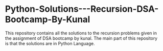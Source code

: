 # Python-Solutions---Recursion-DSA-Bootcamp-By-Kunal
This repository contains all the solutions to the recursion problems given in the assignment of DSA bootcamp by kunal.
The main part of this repository is that the solutions are in Python Language.
